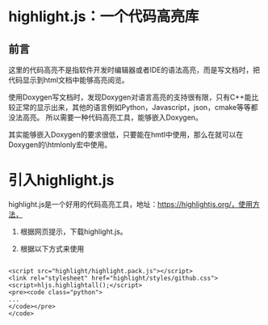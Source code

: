 # highlight.js：一个代码高亮库

## 前言

这里的代码高亮不是指软件开发时编辑器或者IDE的语法高亮，而是写文档时，把代码显示到html文档中能够高亮阅览。

使用Doxygen写文档时，发现Doxygen对语言高亮的支持很有限，只有C++能比较正常的显示出来，其他的语言例如Python，Javascript，json，cmake等等都没法高亮。
所以需要一种代码高亮工具，能够嵌入Doxygen。

其实能够嵌入Doxygen的要求很低，只要能在hmtl中使用，那么在就可以在Doxygen的\htmlonly宏中使用。

# 引入highlight.js

highlight.js是一个好用的代码高亮工具，地址：https://highlightjs.org/，使用方法，

1. 根据网页提示，下载highlight.js。

2. 根据以下方式来使用


<script src="highlight/highlight.pack.js"></script>
<link rel="stylesheet" href="highlight/styles/github.css">
<script>hljs.highlightAll();</script>
<pre><code class="html">
&ltscript src="highlight/highlight.pack.js"&gt&lt/script&gt
&ltlink rel="stylesheet" href="highlight/styles/github.css"&gt
&ltscript&gthljs.highlightall();&lt/script&gt
&ltpre&gt&ltcode class="python"&gt
...
&lt/code&gt&lt/pre&gt
&lt/code&gt
</code></pre>